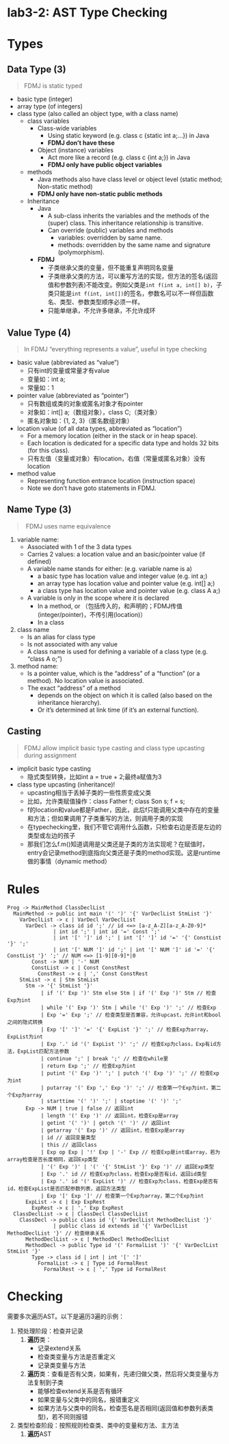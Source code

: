 # lab3-2: AST Type Checking

# Types

## Data Type (3)

> FDMJ is static typed

- basic type (integer)
- array type (of integers)
- class type (also called an object type, with a class name)
  - class variables
    - Class-wide variables
      - Using static keyword (e.g. class c {static int a;…}) in Java
      - **FDMJ don’t have these**
    - Object (instance) variables
      - Act more like a record (e.g. class c {int a;}) in Java
      - **FDMJ only have public object variables**
  - methods
    - Java methods also have class level or object level (static method; Non-static method)
    - **FDMJ only have non-static public methods**
  - Inheritance
    - Java
      - A sub-class inherits the variables and the methods of the (super) class. This inheritance relationship is transitive.
      - Can override (public) variables and methods
        - variables: overridden by same name.
        - methods: overridden by the same name and signature (polymorphism).
    - **FDMJ**
      - 子类继承父类的变量，但不能重复声明同名变量
      - 子类继承父类的方法，可以重写方法的实现，但方法的签名(返回值和参数列表)不能改变。例如父类是`int f(int a, int[] b)`，子类只能是`int f(int, int[])`的签名，参数名可以不一样但函数名、类型、参数类型顺序必须一样。
      - 只能单继承，不允许多继承，不允许成环

## Value Type (4)

> In FDMJ “everything represents a value”, useful in type checking

- basic value (abbreviated as “value”)
  - 只有int的变量或常量才有value
  - 变量如：int a; 
  - 常量如：1
- pointer value (abbreviated as “pointer”)
  - 只有数组或类的对象或匿名对象才有pointer
  - 对象如：int[] a;（数组对象），class C;（类对象）
  - 匿名对象如：{1, 2, 3}（匿名数组对象）
- location value (of all data types, abbreviated as “location”)
  - For a memory location (either in the stack or in heap space).
  - Each location is dedicated for a specific data type and holds 32 bits (for this class).
  - 只有左值（变量或对象）有location，右值（常量或匿名对象）没有location
- method value
  - Representing function entrance location (instruction space)
  - Note we don’t have goto statements in FDMJ.

## Name Type (3)

>  FDMJ uses name equivalence

1. variable name:
   - Associated with 1 of the 3 data types
   - Carries 2 values: a location value and an basic/pointer value (if defined)
   - A variable name stands for either: (e.g. variable name is a)
     - a basic type has location value and integer value (e.g. int a;)
     - an array type has location value and pointer value (e.g. int[] a;)
     - a class type has location value and pointer value (e.g. class A a;)
   - A variable is only in the scope where it is declared
     - In a method, or （包括传入的，和声明的；FDMJ传值(integer/pointer)，不传引用(location)）
     - In a class
2. class name
   - Is an alias for class type
   - Is not associated with any value
   - A class name is used for defining a variable of a class type (e.g. “class A o;”)
3. method name:
   - Is a pointer value, which is the “address” of a “function” (or a method). No location value is associated.
   - The exact “address” of a method
     - depends on the object on which it is called (also based on the inheritance hierarchy).
     - Or it’s determined at link time (if it’s an external function).

## Casting

> FDMJ allow implicit basic type casting and class type upcasting during assignment

- implicit basic type casting
  - 隐式类型转换，比如int a = true + 2;最终a赋值为3
- class type upcasting (inheritance)!
  - upcasting相当于丢掉子类的一些性质变成父类
  - 比如，允许类赋值操作：class Father f; class Son s; f = s;
  - f的location和value都是Father，因此，此后f只能调用父类中存在的变量和方法；但如果调用了子类重写的方法，则调用子类的实现
  - 在typechecking里，我们不管它调用什么函数，只检查右边是否是左边的类型或左边的孩子
  - 那我们怎么f.m()知道调用是父类还是子类的方法实现呢？在赋值时，entry会记录method到底指向父类还是子类的method实现。这是runtime做的事情（dynamic method）

# Rules

```fdmj2025
Prog -> MainMethod ClassDeclList
  MainMethod -> public int main '(' ')' '{' VarDeclList StmList '}'
    VarDeclList -> ε | VarDecl VarDeclList
      VarDecl -> class id id ';' // id <=> [a-z_A-Z][a-z_A-Z0-9]*
               | int id ';' | int id '=' Const ';' 
               | int '[' ']' id ';' | int '[' ']' id '=' '{' ConstList '}' ';'
               | int '[' NUM ']' id ';' | int '[' NUM ']' id '=' '{' ConstList '}' ';' // NUM <=> [1-9][0-9]*|0
        Const -> NUM | '-' NUM
        ConstList -> ε | Const ConstRest
          ConstRest -> ε | ',' Const ConstRest
    StmList -> ε | Stm StmList
      Stm -> '{' StmList '}' 
           | if '(' Exp ')' Stm else Stm | if '(' Exp ')' Stm // 检查Exp为int
           | while '(' Exp ')' Stm | while '(' Exp ')' ';' // 检查Exp
           | Exp '=' Exp ';' // 检查类型是否兼容，允许upcast，允许int和bool之间的隐式转换
           | Exp '[' ']' '=' '{' ExpList '}' ';' // 检查Exp为array，ExpList为int
           | Exp '.' id '(' ExpList ')' ';' // 检查Exp为class，Exp有id方法，ExpList匹配方法参数
           | continue ';' | break ';' // 检查在while里
           | return Exp ';' // 检查Exp为int
           | putint '(' Exp ')' ';' | putch '(' Exp ')' ';' // 检查Exp为int
           | putarray '(' Exp ',' Exp ')' ';' // 检查第一个Exp为int，第二个Exp为array
           | starttime '(' ')' ';' | stoptime '(' ')' ';'
      Exp -> NUM | true | false // 返回int
           | length '(' Exp ')' // 返回int，检查Exp是array
           | getint '(' ')' | getch '(' ')' // 返回int
           | getarray '(' Exp ')' // 返回int，检查Exp是array
           | id // 返回变量类型
           | this // 返回class
           | Exp op Exp | '!' Exp | '-' Exp // 检查Exp是int或array，若为array检查是否长度相同，返回Exp类型
           | '(' Exp ')' | '(' '{' StmList '}' Exp ')' // 返回Exp类型
           | Exp '.' id // 检查Exp为class，检查Exp是否有id，返回id类型
           | Exp '.' id '(' ExpList ')' // 检查Exp为class，检查Exp是否有id，检查ExpList是否匹配参数列表，返回方法类型
           | Exp '[' Exp ']' // 检查第一个Exp为array，第二个Exp为int
      ExpList -> ε | Exp ExpRest
        ExpRest -> ε | ',' Exp ExpRest
  ClassDeclList -> ε | ClassDecl ClassDeclList
    ClassDecl -> public class id '{' VarDeclList MethodDeclList '}' 
               | public class id extends id '{' VarDeclList MethodDeclList '}' // 检查继承关系
      MethodDeclList -> ε | MethodDecl MethodDeclList
      MethodDecl -> public Type id '(' FormalList ')' '{' VarDeclList StmList '}'
        Type -> class id | int | int '[' ']'
          FormalList -> ε | Type id FormalRest
            FormalRest -> ε | ',' Type id FormalRest
```

# Checking

需要多次遍历AST。以下是遍历3遍的示例：

1. 预处理阶段：检查并记录
   1. **遍历**类：
      - 记录extend关系
      - 检查类变量与方法是否重定义
      - 记录类变量与方法
   2. **遍历**类：查看是否有父类，如果有，先递归做父类，然后将父类变量与方法复制到子类
      - 能够检查extend关系是否有循环
      - 如果变量与父类中的同名，报错重定义
      - 如果方法与父类中的同名，检查签名是否相同(返回值和参数列表类型)，若不同则报错
2. 类型检查阶段：按照规则检查类、类中的变量和方法、主方法
   1. **遍历**AST





